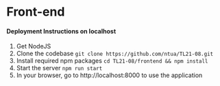# Front-end

#### Deployment Instructions on localhost

1. Get NodeJS
2. Clone the codebase `git clone https://github.com/ntua/TL21-08.git`
3. Install required npm packages `cd TL21-08/frontend && npm install`
4. Start the server `npm run start`
5. In your browser, go to http://localhost:8000 to use the application
